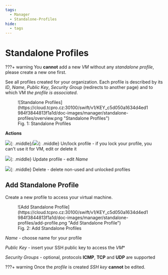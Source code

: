 ```yaml
---
tags:
  - Manager
  - Standalone-Profiles
hide:
  - tags
---
```


# **Standalone Profiles**

???+ warning
    You **cannot** add a new *VM* without any *standalone profile*, please create a new one first.

See all profiles created for your organization. Each profile is described by its *ID*, *Name*, *Public Key*, *Security Group* (redirects to another page) and to which VM *the profile is associated*.

<figure markdown>
  ![Standalone Profiles](https://cloud.tcpro.cz:30100/swift/v1/KEY_c5d050a1634d4ed1984f3844813f1a1d/doc-images/manager/standalone-profiles/overview.png "Standalone Profiles")
  <figcaption> Fig. 1: Standalone Profiles </figcaption>
</figure>

**Actions**

![](https://cloud.tcpro.cz:30100/swift/v1/KEY_c5d050a1634d4ed1984f3844813f1a1d/doc-images/icons/lock.png){: .middle}/![](https://cloud.tcpro.cz:30100/swift/v1/KEY_c5d050a1634d4ed1984f3844813f1a1d/doc-images/icons/unlock.png){: .middle} Un/lock profile - if you lock your profile, you can't use it for VM, edit or delete it

![](https://cloud.tcpro.cz:30100/swift/v1/KEY_c5d050a1634d4ed1984f3844813f1a1d/doc-images/icons/edit.png){: .middle} Update profile - edit *Name*

![](https://cloud.tcpro.cz:30100/swift/v1/KEY_c5d050a1634d4ed1984f3844813f1a1d/doc-images/icons/delete.png){: .middle} Delete - delete non-used and unlocked profiles


## **Add Standalone Profile**

Create a new profile to access your virtual machine.

<figure markdown>
  ![Add Standalone Profile](https://cloud.tcpro.cz:30100/swift/v1/KEY_c5d050a1634d4ed1984f3844813f1a1d/doc-images/manager/standalone-profiles/add-profile.png "Add Standalone Profile")
  <figcaption> Fig. 2: Add Standalone Profiles </figcaption>
</figure>


*Name* - choose name for your profile

*Public Key* - insert your SSH public key to access the *VM**

*Security Groups* - optional, protocols **ICMP**, **TCP** and **UDP** are supported

???+ warning
    Once the *profile* is created *SSH key* **cannot** be edited.
